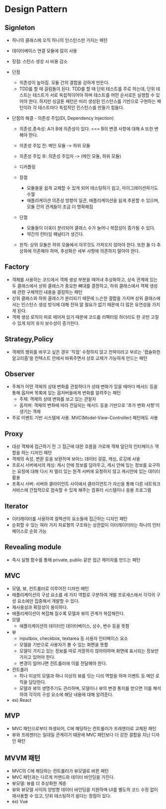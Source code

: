 # Design Pattern
## Signleton
- 하나의 클래스에 오직 하나의 인스턴스만 가지는 패턴
- 데이터베이스 연결 모듈에 많이 사용
- 장점: 스턴스 생성 시 비용 감소
- 단점

  - 의존성이 높아짐. 모듈 간의 결합을 강하게 만든다.
  - TDD를 할 때 걸림돌이 된다. TDD를 할 때 단위 테스트를 주로 하는데, 단위 테스트는 테스트가 서로 독립적이어야 하며 테스트를 어떤 순서로든 실행할 수 있어야 한다. 하지만 싱글톤 패턴은 미리 생성된 인스턴스를 기반으로 구현하는 패턴이라 각 테스트마다 독립적인 인스턴스를 만들기 힘들다.
- 단점의 해결 - 의존성 주입(DI, Dependency Injection)

  - 의존성,종속성: A가 B에 의존성이 있다. === B의 변경 사항에 대해 A 또한 변해야 한다.
  - 의존성 주입 전: 메인 모듈 -> 하위 모듈
  - 의존성 주입 후: 의존성 주입자 -> (메인 모듈, 하위 모듈)
  - 디커플링

  - 장점
    - 모듈들을 쉽게 교체할 수 있게 되어 테스팅하기 쉽고, 마이그레이션하기도 수월
    - 애플리케이션 의존성 방향이 일관, 애플리케이션을 쉽게 추론할 수 있으며, 모듈 간의 관계들이 조금 더 명확해짐
  - 단점
    - 모듈들이 더욱더 분리되어 클래스 수가 늘어나 복잡성이 증가될 수 있다.
    - 약간의 런타임 패널티가 생긴다.
  - 원칙: 상위 모듈은 하위 모듈에서 아무것도 가져오지 않아야 한다. 또한 둘 다 추상화에 의존해야 하며, 추상화은 세부 사항에 의존하지 말아야 한다.

## Factory

- 객체를 사용하는 코드에서 객체 생성 부분을 떼어내 추상화하고, 상속 관계에 있는 두 클래스에서 상위 클래스가 중요한 뼈대를 결정하고, 하위 클래스에서 객체 생성에 관한 구체적인 내용을 결정하는 패턴
- 상위 클래스와 하위 클래스가 분리되기 때문에 느슨한 결합을 가지며 상위 클래스에서는 인스턴스 생성 방식에 대해 전혀 알 필요가 없기 때문에 더 많은 유연성을 가지게 된다.
- 객체 생성 로직이 따로 떼어져 있기 때문에 코드를 리팩터링 하더라도 한 곳만 고칠 수 있게 되어 유지 보수성이 증가한다.

## Strategy,Policy

- 객체의 행위를 바꾸고 싶은 경우 '직접' 수정하지 않고 전략이라고 부르는 '캡슐화한 알고리즘'을 컨텍스트 안에서 바꿔주면서 상호 교체가 가능하게 만드는 패턴

## Observer

- 주체가 어떤 객체의 상태 변화를 관찰하다가 상태 변화가 있을 때마다 메서드 등을 통해 옵저버 목록에 있는 옵저버들에게 변화를 알려주는 패턴
  - 주체: 객체의 상태 변화를 보고 있는 관찰자
  - 옵저버: 객체의 변화에 따라 전달되는 메서드 등을 기반으로 '추가 변화 사항'이 생기는 객체
- 주로 이벤트 기반 시스템에 사용. MVC(Model-View-Controller) 패턴에도 사용

## Proxy

- 대상 객체에 접근하기 전 그 접근에 대한 흐름을 가로채 객체 앞단의 인터페이스 역할을 하는 디자인 패턴
- 객체의 속성, 변환 등을 보완하며 보아느 데이터 겆믕, 캐싱, 로깅에 사용
- 프로시 서버에서의 캐싱: 캐시 안에 정보를 담아두고, 캐시 안에 있는 정보를 요구하는 요청에 대해 다시 저 멀리 있는 원격 서버에 요청하지 않고 캐시안에 있는 데이터 활용
- 프록시 서버: 서버와 클라이언트 사이에서 클라이언트가 자신을 통해 다른 네트워크 서비스에 간접적으로 접속할 수 있게 해주는 컴퓨터 시스템이나 응용 프로그램

## Iterator

- 이터레이터를 사용하여 컬렉션의 요소들에 접근하는 디자인 패턴
- 순회할 수 있는 여러 가지 자료형의 구조와는 상관없이 이터레이터라는 하나의 인터페이스로 순회 가능

## Revealing module

- 즉시 실행 함수를 통해 private, public 같은 접근 제어자를 만드는 패턴

## MVC

- 모델, 뷰, 컨트롤러로 이루어진 디자인 패턴
- 애플리케이션의 구성 요소를 세 가지 역할로 구분하여 개발 프로세스에서 각각의 구성 요소에만 집중해서 개발할 수 있다.
- 재사용성과 확장성이 용이하다.
- 애플리케이션이 복잡해 질수록 모델과 뷰의 관계가 복잡해진다.
- 모델
  - 애플리케이션의 데이터인 데이터베이스, 상수, 변수 등을 뜻함
- 뷰
  - inputbox, checkbox, textarea 등 사용자 인터페이스 요소
  - 모델을 기반으로 사용자가 볼 수 있는 화면을 뜻함
  - 모델이 가지고 있는 정보를 따로 저장하지 않아야하며 화면에 표시되는 정보만 가지고 있어야 한다.
  - 변경이 일어나면 컨트롤러에 이를 전달해야 한다.
- 컨트롤러
  - 하나 이상의 모델과 하나 이상의 뷰를 잇는 다리 역할을 하며 이벤트 등 메인 로직을 담당한다.
  - 모델과 뷰의 생명주기도 관리하며, 모델이나 뷰의 변경 통지를 받으면 이를 해석하여 각각의 구성 요소에 해당 내용에 대해 알려준다.
- ex) React

## MVP

- MVC 패턴으로부터 파생되어, C에 해당하는 컨트롤러가 프레젠터로 교체된 패턴
- 뷰와 프레젠터는 일대일 관계이기 떄문에 MVC 패턴보다 더 강한 결합을 지닌 디자인 패턴

## MVVM 패턴

- MVC의 C에 해당하는 컨트롤러가 뷰모델로 바뀐 패턴
- MVC 패턴과는 다르게 커맨드와 데이터 바인딩을 가진다.
- 뷰모델: 뷰를 더 추상화한 계층
- 뷰와 뷰모델 사이의 양방향 데이터 바인딩을 지원하며 UI를 별도의 코드 수정 없이 재사용할 수 있고, 단위 테스팅하기 쉽다는 장점이 있다.
- ex) Vue